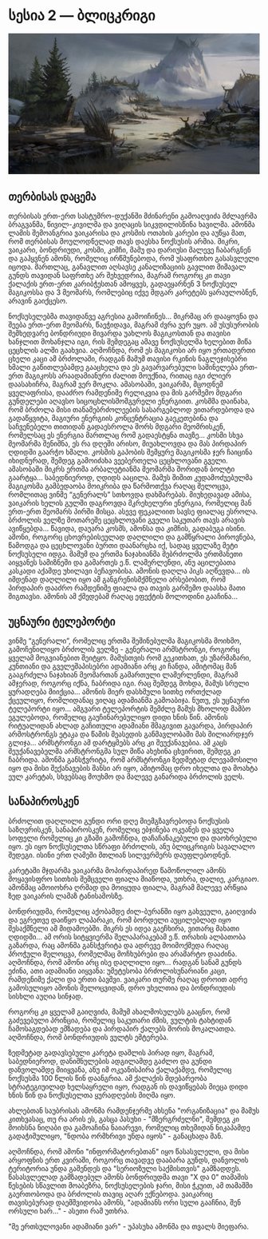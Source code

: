 # სესია 2 — ბლიცკრიგი

![](../img/session-2.jpg)

## თერბისას დაცემა

თერბისას ერთ-ერთ სასტუმრო-დუქანში მძინარენი გამოაღვიძა მძლავრმა ბრაგვანმა,
წივილ-კივილმა და ვიღაცის სიკვდილისწინა ხავილმა. ამონმა ლამის შემოანგრია
ვაიკარისა და კოსმის ოთახის კარები და აუწყა მათ, რომ თერბისას მოულოდნელად
თავს დაესხა ნოქსუსის არმია. მიკრი, ვაიკარი, ბონდრიუდი, კოსმი, კიმჩი, მამუ
და დარიუსი მალევე ჩაბარგნენ და გაჰყვნენ ამონს, რომელიც ირწმუნებოდა, რომ
უსაფრთხო გასასვლელი იცოდა. მართლაც, განავლით აღსავსე კანალიზაციის
გავლით მიმავალ გუნდს თავიდან საფრთხე არ შეხვედრია, მაგრამ როგორც კი
თავი ქალაქის ერთ-ერთ კარიბჭესთან ამოყვეს, გადაეყარნენ 3 ნოქსუსელ მაგიკოსსა
და 3 მეომარს, რომლებიც იქვე მდგარ კარეტებს ყარაულობნენ, არავინ გაიქცესო. 

ნოქსუსელებმა თავიდანვე აგრესია გამოიჩინეს… მიკრმაც არ დააყოვნა და შეება
ერთ-ერთ მეომარს, წაეჭიდავა, მაგრამ ძვრა ვერ უყო. ამ უსუსურობის
შემხედვარე ბონდრიუდი მივარდა უახლოს მაგიკოსთან და თავისი ხანჯლით
მოხანჯლა იგი, რის შემდეგაც ამავე ნოქსუსელმა ხელებით მიწა ცეცხლის
ალში გაახვია. აღმოჩნდა, რომ ეს მაგიკოსი არ იყო ერთადერთი ცხელი კაცი ამ
ბრძოლაში, რადგან მამუმ თავისი რკინის ნაგლეჯისებრი ხმალი გაწითლებამდე
გააცხელა და ეს გავარვარებული საშინელება ერთ-ერთ მაგიკოსს არაადამიანური
ძალით მოუქნია, რითაც იგი ძლიერ დაასახიჩრა, მაგრამ ვერ მოკლა. ამასობაში,
ვაიკარმა, მცოდნემ ყველაფრისა, დააძრო რამდენიმე რელიკვია და მის გარშემო
მდგარი გუნდელები აღავსო სიცოცხლისმომგვრელი ენერგიით. კოსმმა დაინახა,
რომ ბრძოლა მისი თანამებრძოლეების სასარგებლოდ ვითარდებოდა და
გადაწყვიტა, მაგიური ენერგიის კონცენტრაცია გაეკეთებინა და საჩვენებელი
თითიდან გადაესროლა შორს მდგარი მეომრისკენ, რომელსაც ეს ენერგია
მართლაც რომ გადაესტყნა თავზე… კოსმი სხვა მეომარმა შენიშნა, ეს რა დღეში
არისო, მიუახლოვდა და მას პირდაპირ ღდიდში გაარჭო ხმალი. კოსმის
გაპობის შემყურე მაგიკოსმა ჯერ ჩაიცინა იხიდნურად, შემდეგ გამოიძახა 
ვეებერთელა ცეცხლოვანი გველი. ამასობაში მიკრს ერთმა არბალეტიანმა
მეომარმა შორიდან ბოლტი გაარტყა… საბედნიეროდ, ღდიდს ააცილა. 
მამუს შიშით კუდამოძუებულმა მაგიკოსმა გამბედაობა მოიკრიბა და
წარმოთქვა რაღაც შელოცვა, რომლითაც ვინმე “გენერალს” სთხოვდა
დახმარებას. მიუხედავად ამისა, ვაიკარის ხელის გულში დაგროვდა
მკრეხელური ენერგია, რომელიც მან ერთ-ერთ მეომარს პირში მისცა.
ასევე ფეკალიით სავსე ფიალაც ესროლა. ბრძოლის ველზე მოთარეშე
ცეცხლოვანი გველი საკუთარ თავს არავის ავიწყებდა… წავიდა, დაუარა
კოსმს, ამონსა და კიმჩის, გადაბუგა ისინი. ამონი, როგორც
ცხოვრებისეულად დაღლილი და გამწყრალი პიროვნება, წამოდგა
და ცეცხლოვანი ბურთი დაანარცხა იქ, სადაც ყველაზე მეტი
ნოქსუსელი იდგა. მამუმ და ერთმა ნაჯახიანმა მებრძოლმა ერთმანეთი
აიყვანეს სამიზნეში და გამართეს ე.წ. ლამერლენდი, ანუ აცილებათა
კასკადი აქამდე უხილავი ბეჩავობისა. ამონის დაღლა პიკს აღწევდა… 
ის იმდენად დაღლილი იყო ამ განგრენისმქმნელი არსებობით, რომ
პირდაპირ დააძრო რამდენიმე ფიალა და თავის გარშემო დაასხა მათი შიგთავსი.
ამონის ამ ქმედებამ რაღაც ეფექტის მოლოდინი გააჩინა…

## უცნაური ტელეპორტი

ვინმე “გენერალი”, რომელიც ერთმა შეშინებულმა მაგიკოსმა მოიხმო,
გამოჩენილიყო ბრძოლის ველზე - გენერალი არმსტრონგი, როგორც
ყველამ მოგვიანებით შეიტყო. მამუსთვის რომ გეკითხათ, ეს უზარმაზარი,
კუნთიანი და გველეშაპისებრი ადამიანი არც კი ჩანდა, ამიტომაც
მან გააგრძელა ნაჯახიან მეომართან გამართული ლამერლენდი, მაგრამ
ამჯერად, როგორც იქნა, ჩაბრიდა იგი. რაც შემდეგ მოხდა, მამუს სრული
ყურადღება მიიქცია… ამონის მიერ დასხმული სითხე ორთქლად ქცეულიყო,
რომლიდანაც ვიღაც ადამიანმა გამოაბიჯა. ნუთუ, ეს უცნაური ტელეპორტი იყო… 
ამგვარი ტელეპორტის შემძლე მამუს მხოლოდ მამბო ეგულებოდა, რომელიც
გაუჩინარებულიყო დიდი ხნის წინ. ამონის რიტუალიდან ახლად გაჩითული
ადამიანი შმაგივით გავარდა, პირდაპირ არმოსტრონგს ეტაკა და წამის
მეასედის განმავლობაში მას მილიარდჯერ გლიჯა… არმსტრონგი ამ დარტყმებს
არც კი შეუქანავებია. ამ კაცს შეუქანავებელმა არმსტრონგმა სულ მიწა ახეხინა
ცხვირით, შემდეგ კი ჩაბრიდა. ამონმა განსჭვრიტა, რომ არმსტრონგი ზედმეტად
ძლევამოსილი იყო და მისი შექანავების შანსი არ იყო, ამიტომაც დრო
იხელთა და მოახტა ეულ კარეტას, სხვებსაც მოუხმო და მალევე განარიდა ბრძოლის ველს.

## სანაპიროსკენ

ბრძოლით დაღლილი გუნდი ორი დღე მიემგზავრებოდა ნოქსუსის საზღვრისკენ,
სანაპიროსკენ, რომელიც ებჯინება ოკეანეს და ყველა სოფელი რომელიც კი გზაში
გამოჩნდა, დაჩაჩანაკებული და დაოხრებული იყო. ეს იყო ნოქსუსელთა სწრაფი
ბრძოლის, ანუ ბლიცკრიგის სავალალო შედეგი. ისინი ერთ ღამეში მთლიან სილვერმერს დაუფლებოდნენ. 

კარეტაში მჯდარმა ვაიკარმა მოპირდაპირედ წამოწოლილ ამონს მოყავისფრო
სითხის შემცველი ფიალა მიაწოდა, უთხრა, დალიე, კარგიაო. ამონმაც ამოიოხრა
ღრმად და მოიყუდა ფიალა, მაგრამ მალევე არწყია ზედ ვაიკარის ლამაზ ტანისამოსზე.

ბონდრიუდმა, რომელიც აქობამდე ძილ-ბურანში იყო გახვეული, გაიღვიძა და
ეგრეთვე დაიწყო ლაპარაკი, რომ ბორდელი აუცილებლად იყო შესაქმნელი ამ მიდამოებში.
მიკრს ეს იდეა გაეჩხირა, ვითარც მახათი ღდიდში… ამ ორის სიტყვიერმა შელაპარაკებამ
ე.წ. თრახის ალბათობა გაზარდა, რაც ამონმა განსჭვრიტა და ადრევე მოიმოქმედა 
რაღაც პროჭული შელოცვა, რომელმაც მოჩხუბრები და არამარტო დააძინა. 
აღმოჩნდა, რომ ამონი არც ისე დაღლილი იყო… რადგან სანამ გუნდს ეძინა,
ათი ადამიანი აიყვანა: უმეტესობა ბრძოლისუნარიანი კაცი, რამდენიმე ქალი
და ერთი ბავშვი. ვაიკარი თურმე რაღაც დროით ადრე გამოსულიყო ამონის
შელოცვიდან, დრო უხელთია და ბონდრიუდის სისხლი აუღია სინჯად. 

როგორც კი ყველამ გაიღვიძა, მამუმ ახალმოსულებს გააცნო, რომ გაძევებული
პრინცია, რომელიც საკუთარი ძმის, ვულტის ტახტიდან ჩამოსაგდებად ემზადება
და პირდაპირ ქალებს შორის მოკალათდა. აღმოჩნდა, რომ ბონდრიუდის ვულტს ემტერება.

ზედმეტად გადავსებული კარეტა დაშლის პირად იყო, მაგრამ, საბედნიეროდ, 
დანიშნულების ადგილამდე გაძლო და გუნდი დანვოლამდე მიიყვანა, 
ანუ იმ ოკეანისპირა ქალაქამდე, რომელიც ნოქსუსმა 100 წლის წინ დაანგრია. 
ამ ქალაქის მდებარეობა სტრატეგიუილად ხელსაყრელი იყო, რადგან ის
დავიწყებას მიეცა დიდი ხნის წინ და ნოქსუსელთა ყურადღების მიღმა იყო.

ახლებთან საუბრისას ამონმა რამდენჯერმე ახსენა "ორგანიზაცია" და მამუს კითხვასაც,
თუ რა არის ეს, გასცა პასუხი - "მზერგრძელნი", შემდეგ კი მოიხსნა ნიღაბი და გამოაჩინა
ნაიარევი, რომელიც თხემიდან ნიკაპამდე გადაჭიმულიყო, "ნდობა ორმხრივი უნდა იყოს" - 
განაცხადა მან.

აღმოჩნდა, რომ ამონი "ინფორმატორებთან" იყო წასასვლელი, და მისი არყოფნის
ერთ კვირაში, როგორც თავადვე დააბარა გუნდს, დანვოლის ტერიტორია უნდა
გაშენდეს და "სერიოზული საქმისთვის" გამზადდეს. წასასვლელად გამზადებულ
ამონს ბონდრიუდმა თავი "X და 0" თამაშის წესების სწავლით მოაბეზრა, 
ნოქსუსელების ჯარი, მისი ჭკუით, ამ თამაშში გაერთობოდა და ბრძოლის თავიც
აღარ ექნებოდა. ვაიკარიც თავისებურად დაემშვიდობა ამონს, "ადამიანს ორი სული გააჩნია,
შენ ორსული ხარ..." - ასეთი რამ უთხრა.

"მე ერთსულოვანი ადამიანი ვარ" - უპასუხა ამონმა და თვალს მიეფარა.


